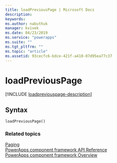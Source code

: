 ```yaml
---
title: loadPreviousPage | Microsoft Docs
description: 
keywords:
ms.author: nabuthuk
manager: kvivek
ms.date: 04/23/2019
ms.service: "powerapps"
ms.suite: ""
ms.tgt_pltfrm: ""
ms.topic: "article"
ms.assetid: 93cecfc6-bdce-421f-a410-07d95ea77c37
---
```


# loadPreviousPage

[!INCLUDE [loadpreviouspage-description](includes/loadpreviouspage-description.md)]

## Syntax

`loadPreviousPage()`


### Related topics

[Paging](../paging.md)<br/>
[PowerApps component framework API Reference](../../reference/index.md)<br/>
[PowerApps component framework Overview](../../overview.md)